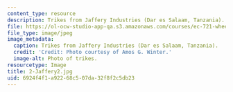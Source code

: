 ```yaml
---
content_type: resource
description: Trikes from Jaffery Industries (Dar es Salaam, Tanzania).
file: https://ol-ocw-studio-app-qa.s3.amazonaws.com/courses/ec-721-wheelchair-design-in-developing-countries-spring-2009/6924f4f1a92268c507da32f8f2c5db23_2-Jaffery2.jpg
file_type: image/jpeg
image_metadata:
  caption: Trikes from Jaffery Industries (Dar es Salaam, Tanzania).
  credit: 'Credit: Photo courtesy of Amos G. Winter.'
  image-alt: Photo of trikes.
resourcetype: Image
title: 2-Jaffery2.jpg
uid: 6924f4f1-a922-68c5-07da-32f8f2c5db23
---
```

